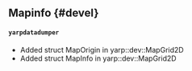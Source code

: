 Mapinfo {#devel}
-----------------------------

#### `yarpdatadumper`
* Added struct MapOrigin in yarp::dev::MapGrid2D
* Added struct MapInfo in yarp::dev::MapGrid2D

